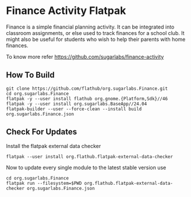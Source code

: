 # Finance Activity Flatpak

Finance is a simple financial planning activity. It can be integrated into classroom assignments, or else used to track finances for a school club. It might also be useful for students who wish to help their parents with home finances.

To know more refer https://github.com/sugarlabs/finance-activity

## How To Build

```
git clone https://github.com/flathub/org.sugarlabs.Finance.git
cd org.sugarlabs.Finance
flatpak -y --user install flathub org.gnome.{Platform,Sdk}//46
flatpak -y --user install org.sugarlabs.BaseApp//24.04
flatpak-builder --user --force-clean --install build org.sugarlabs.Finance.json
```

## Check For Updates

Install the flatpak external data checker
```
flatpak --user install org.flathub.flatpak-external-data-checker
```

Now to update every single module to the latest stable version use
```
cd org.sugarlabs.Finance
flatpak run --filesystem=$PWD org.flathub.flatpak-external-data-checker org.sugarlabs.Finance.json
```

